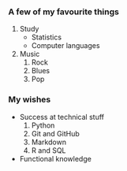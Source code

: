 ### A few of my favourite things

1. Study
    * Statistics
    * Computer languages
2. Music
    1. Rock
    2. Blues
    3. Pop
 
### My wishes
* Success at technical stuff
  1. Python
  2. Git and GitHub
  3. Markdown
  4. R and SQL
* Functional knowledge
